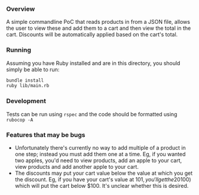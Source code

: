 ### Overview

A simple commandline PoC that reads products in from a JSON file, allows the user to view these and add them to a cart and then view the total in the cart. Discounts will be automatically applied based on the cart's total.

### Running

Assuming you have Ruby installed and are in this directory, you should simply be able to run:

```bash
bundle install
ruby lib/main.rb
```

### Development

Tests can be run using `rspec` and the code should be formatted using `rubocop -A`

### Features that may be bugs

* Unfortunately there's currently no way to add multiple of a product in one step; instead you must add them one at a time. Eg, if you wanted two apples, you'd need to view products, add an apple to your cart, view products and add another apple to your cart.
* The discounts may put your cart value below the value at which you get the discount. Eg, if you have your cart's value at $101, you'll get the 20% discount (due to the cart being >$100) which will put the cart below $100. It's unclear whether this is desired.